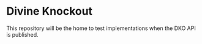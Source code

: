 # Divine Knockout

This repository will be the home to test implementations when the DKO API is published.
